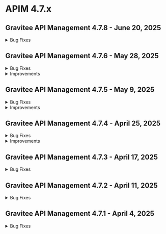 # APIM 4.7.x
 
## Gravitee API Management 4.7.8 - June 20, 2025
<details>

<summary>Bug Fixes</summary>

**Gateway**

* Debug mode adding extra slash on endpoint [#10438](https://github.com/gravitee-io/issues/issues/10438)

**Console**

* No error message raised while deleting folder [#10608](https://github.com/gravitee-io/issues/issues/10608)

**Helm Charts**

* Multi-Tenant dictionaries: align values.yml and gravitee.yml [#10627](https://github.com/gravitee-io/issues/issues/10627)

**Other**

* Problem IP Filtering / Host resolving [#10592](https://github.com/gravitee-io/issues/issues/10592)
* Solace webhook subscription 500 internal server error [#10622](https://github.com/gravitee-io/issues/issues/10622)

</details>


 
## Gravitee API Management 4.7.6 - May 28, 2025
<details>

<summary>Bug Fixes</summary>

**Gateway**

* Dictionaries are unable to be created with the same name across environments or organizations. [#10537](https://github.com/gravitee-io/issues/issues/10537)
* Status code 0 in Analytics when V4 emulation engine is activated [#10579](https://github.com/gravitee-io/issues/issues/10579)

**Management API**

* Intermittent errors when using request content and fire & forget in HTTP callout policy [#10424](https://github.com/gravitee-io/issues/issues/10424)
* Http Callout policy does not work with V4 emulation and Fire and forget [#10494](https://github.com/gravitee-io/issues/issues/10494)
* Tenant name verification issue [#10517](https://github.com/gravitee-io/issues/issues/10517)
* Alert filter doesn't show list of APIs in selection box. [#10532](https://github.com/gravitee-io/issues/issues/10532)
* Improve error logs in upgrader [#10535](https://github.com/gravitee-io/issues/issues/10535)
* Dictionaries are unable to be created with the same name across environments or organizations. [#10537](https://github.com/gravitee-io/issues/issues/10537)
* Alert is getting triggered, we are seeing it in the history tab, but we cannot see the alert in webhook. [#10550](https://github.com/gravitee-io/issues/issues/10550)
* Management transfer_ownership API is allowing multiple primary owners on applications  [#10572](https://github.com/gravitee-io/issues/issues/10572)
* Remove System.out.println statement [#10583](https://github.com/gravitee-io/issues/issues/10583)

**Console**

* Tenant name verification issue [#10517](https://github.com/gravitee-io/issues/issues/10517)
* Alert filter doesn't show list of APIs in selection box. [#10532](https://github.com/gravitee-io/issues/issues/10532)
* Groups page fails to load when too many groups exist because no pagination [#10538](https://github.com/gravitee-io/issues/issues/10538)
* Group management for APIs broken [#10542](https://github.com/gravitee-io/issues/issues/10542)
* Application filter 'not equals to' operator is unusable [#10546](https://github.com/gravitee-io/issues/issues/10546)
* \[Console] Add endpoint group creates an infinite loop [#10584](https://github.com/gravitee-io/issues/issues/10584)

**Helm Charts**

* Fix Elasticsearch dependency configuration of replicas in APIM helm chart [#10541](https://github.com/gravitee-io/issues/issues/10541)

</details>

<details>

<summary>Improvements</summary>

**Console**

* \[UI] Add text to indicate max image size allowed [#10561](https://github.com/gravitee-io/issues/issues/10561)

</details>


 
## Gravitee API Management 4.7.5 - May 9, 2025
<details>

<summary>Bug Fixes</summary>

**Gateway**

* CompositeByteBuf is creating a high volume of logs [#10539](https://github.com/gravitee-io/issues/issues/10539)
* Problems with HTTP code 502 because of keepalive

**Management API**

*  Rollback does not work for the v4 emulation button [#10190](https://github.com/gravitee-io/issues/issues/10190)
* Application search does not work if search term pattern matches _id pattern [#10487](https://github.com/gravitee-io/issues/issues/10487)

**Console**

* Local link to internal section dose not work in documentation [#10180](https://github.com/gravitee-io/issues/issues/10180)
* APIM API Throwing HTTP 500 On a Specific Returned Page [#10372](https://github.com/gravitee-io/issues/issues/10372)
* Settings-> Groups : 'Allows invitation via user search' is NOT working as expected [#10485](https://github.com/gravitee-io/issues/issues/10485)
* Application search does not work if search term pattern matches _id pattern [#10487](https://github.com/gravitee-io/issues/issues/10487)
* UX problem in condition alerting threshold [#10514](https://github.com/gravitee-io/issues/issues/10514)

**Other**

* Response time different between log file and UI [#10301](https://github.com/gravitee-io/issues/issues/10301)
* Schema registry resource URL not fully taken into account [#10530](https://github.com/gravitee-io/issues/issues/10530)

</details>

<details>

<summary>Improvements</summary>

**Other**

* Use Gravitee GPG Key to sign RPM package [#10450](https://github.com/gravitee-io/issues/issues/10450)

</details>


 
## Gravitee API Management 4.7.4 - April 25, 2025
<details>

<summary>Bug Fixes</summary>

**Management API**

* Global Alert configuration page does not refresh properly after change [#10436](https://github.com/gravitee-io/issues/issues/10436)
* Issue with Policy Execution Order [#10486](https://github.com/gravitee-io/issues/issues/10486)

**Console**

* API Traffic Settings page is not visible for V4 Message APIs due to permission issue for default roles [#10386](https://github.com/gravitee-io/issues/issues/10386)

**Portal**

* Portal-Next shows all Unpublished apis  [#10505](https://github.com/gravitee-io/issues/issues/10505)

</details>

<details>

<summary>Improvements</summary>

**Management API**

* Type of application is removed after update\[ApplicationType \[null] cannot be found]. [#10359](https://github.com/gravitee-io/issues/issues/10359)

</details>


 
## Gravitee API Management 4.7.3 - April 17, 2025
<details>

<summary>Bug Fixes</summary>

**Gateway**

* Bug in io.gravitee.connector.http.HttpConnection.java exceptionHandler [#10439](https://github.com/gravitee-io/issues/issues/10439)

**Console**

* Logs filter display Unpublished plan [#10480](https://github.com/gravitee-io/issues/issues/10480)

</details>


 
## Gravitee API Management 4.7.2 - April 11, 2025
<details>

<summary>Bug Fixes</summary>

**Gateway**

* XSLT Transformation not applied when in response phase of v4 APIs [#10354](https://github.com/gravitee-io/issues/issues/10354)
* IP filtering policy does not check all the IPs for a host in white/blacklist [#10373](https://github.com/gravitee-io/issues/issues/10373)
* Unbounded Gateway memory growth in Openshift Kubernetes cluster [#10483](https://github.com/gravitee-io/issues/issues/10483)

**Management API**

* Failed association of groups to APIs [#10211](https://github.com/gravitee-io/issues/issues/10211)
* Custom API Key not taken into account when created through API Plan [#10324](https://github.com/gravitee-io/issues/issues/10324)
* Prevent Primary Owner removal when updating application's membership via cURL [#10382](https://github.com/gravitee-io/issues/issues/10382)
* Data export inconsistencies in APIv4 (members, metadata, and plans) [#10459](https://github.com/gravitee-io/issues/issues/10459)
* v4 api : Unable to manage groups for all api types  [#10471](https://github.com/gravitee-io/issues/issues/10471)
* Adding an unknown group id to excluded groups on a plan in v4 apis removes all excluded groups and prevents exports of the API [#10473](https://github.com/gravitee-io/issues/issues/10473)

**Console**

* Failed association of groups to APIs [#10211](https://github.com/gravitee-io/issues/issues/10211)
* V4 Flows cannot be duplicated or disabled [#10242](https://github.com/gravitee-io/issues/issues/10242)
* Unable to update Alert Rate Condition after clearing aggregation field [#10332](https://github.com/gravitee-io/issues/issues/10332)
* Newly created applications are not associated to groups that have "Associate automatically to every new application" enabled [#10457](https://github.com/gravitee-io/issues/issues/10457)
* Resolver parameter for JWT plan none accessible [#10476](https://github.com/gravitee-io/issues/issues/10476)

**Portal**

* Saved application alert in Dev Portal fails to display percentage value [#10446](https://github.com/gravitee-io/issues/issues/10446)
* Registration Confirmation URL incorrectly includes full path and query parameters [#10456](https://github.com/gravitee-io/issues/issues/10456)

</details>



## Gravitee API Management 4.7.1 - April 4, 2025
<details>

<summary>Bug Fixes</summary>

**Gateway**

* Gateway stops syncing apis after failing to connect to jdbc datasource [#10441](https://github.com/gravitee-io/issues/issues/10441)

**Management API**

* API key is not working for API subscriptions when we use Shared API key [#10122](https://github.com/gravitee-io/issues/issues/10122)
* Adding an unknown group id to excluded groups on a plan removes all excluded groups and prevents exports of the API [#10389](https://github.com/gravitee-io/issues/issues/10389)

**Console**

* API key is not working for API subscriptions when we use Shared API key [#10122](https://github.com/gravitee-io/issues/issues/10122)
* Account page broken in multi-environment installation [#10451](https://github.com/gravitee-io/issues/issues/10451)
* API Export does not "respect" selected export options [#10455](https://github.com/gravitee-io/issues/issues/10455)
* Display only http methods in debug mode tool [#10467](https://github.com/gravitee-io/issues/issues/10467)

**Portal**

* NewDevPortal - Swagger expands outside of allowed frame [#10461](https://github.com/gravitee-io/issues/issues/10461)
* Unable to show Swagger docs for Native api on Portal-Next [#10462](https://github.com/gravitee-io/issues/issues/10462)

**Other**

* Groups not automatically added to new applications when they should be [#10470](https://github.com/gravitee-io/issues/issues/10470)

</details>


